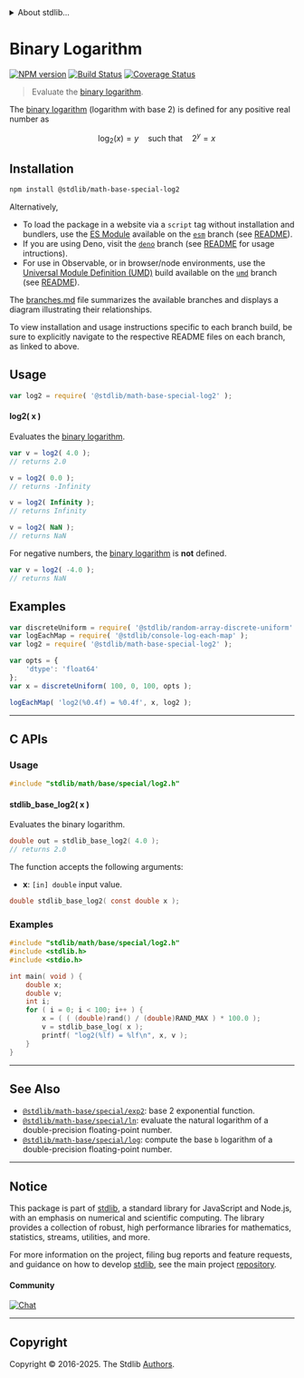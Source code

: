 <!--

@license Apache-2.0

Copyright (c) 2018 The Stdlib Authors.

Licensed under the Apache License, Version 2.0 (the "License");
you may not use this file except in compliance with the License.
You may obtain a copy of the License at

   http://www.apache.org/licenses/LICENSE-2.0

Unless required by applicable law or agreed to in writing, software
distributed under the License is distributed on an "AS IS" BASIS,
WITHOUT WARRANTIES OR CONDITIONS OF ANY KIND, either express or implied.
See the License for the specific language governing permissions and
limitations under the License.

-->


<details>
  <summary>
    About stdlib...
  </summary>
  <p>We believe in a future in which the web is a preferred environment for numerical computation. To help realize this future, we've built stdlib. stdlib is a standard library, with an emphasis on numerical and scientific computation, written in JavaScript (and C) for execution in browsers and in Node.js.</p>
  <p>The library is fully decomposable, being architected in such a way that you can swap out and mix and match APIs and functionality to cater to your exact preferences and use cases.</p>
  <p>When you use stdlib, you can be absolutely certain that you are using the most thorough, rigorous, well-written, studied, documented, tested, measured, and high-quality code out there.</p>
  <p>To join us in bringing numerical computing to the web, get started by checking us out on <a href="https://github.com/stdlib-js/stdlib">GitHub</a>, and please consider <a href="https://opencollective.com/stdlib">financially supporting stdlib</a>. We greatly appreciate your continued support!</p>
</details>

# Binary Logarithm

[![NPM version][npm-image]][npm-url] [![Build Status][test-image]][test-url] [![Coverage Status][coverage-image]][coverage-url] <!-- [![dependencies][dependencies-image]][dependencies-url] -->

> Evaluate the [binary logarithm][binary-logarithm].

<section class="intro">

The [binary logarithm][binary-logarithm] (logarithm with base 2) is defined for any positive real number as

<!-- <equation class="equation" label="eq:binary_logarithm" align="center" raw="\quad \log_{2} \left( x \right) = y \quad \text{such that} \quad 2^y = x" alt="Equation for the binary logarithm."> -->

```math
\quad \log_{2} \left( x \right) = y \quad \text{such that} \quad 2^y = x
```

<!-- <div class="equation" align="center" data-raw-text="\quad \log_{2} \left( x \right) = y \quad \text{such that} \quad 2^y = x" data-equation="eq:binary_logarithm">
    <img src="https://cdn.jsdelivr.net/gh/stdlib-js/stdlib@8cb4d022f6163be6523964802725ed2a74f2497b/lib/node_modules/@stdlib/math/base/special/log2/docs/img/equation_binary_logarithm.svg" alt="Equation for the binary logarithm.">
    <br>
</div> -->

<!-- </equation> -->

</section>

<!-- /.intro -->

<section class="installation">

## Installation

```bash
npm install @stdlib/math-base-special-log2
```

Alternatively,

-   To load the package in a website via a `script` tag without installation and bundlers, use the [ES Module][es-module] available on the [`esm`][esm-url] branch (see [README][esm-readme]).
-   If you are using Deno, visit the [`deno`][deno-url] branch (see [README][deno-readme] for usage intructions).
-   For use in Observable, or in browser/node environments, use the [Universal Module Definition (UMD)][umd] build available on the [`umd`][umd-url] branch (see [README][umd-readme]).

The [branches.md][branches-url] file summarizes the available branches and displays a diagram illustrating their relationships.

To view installation and usage instructions specific to each branch build, be sure to explicitly navigate to the respective README files on each branch, as linked to above.

</section>

<section class="usage">

## Usage

```javascript
var log2 = require( '@stdlib/math-base-special-log2' );
```

#### log2( x )

Evaluates the [binary logarithm][binary-logarithm].

```javascript
var v = log2( 4.0 );
// returns 2.0

v = log2( 0.0 );
// returns -Infinity

v = log2( Infinity );
// returns Infinity

v = log2( NaN );
// returns NaN
```

For negative numbers, the [binary logarithm][binary-logarithm] is **not** defined.

```javascript
var v = log2( -4.0 );
// returns NaN
```

</section>

<!-- /.usage -->

<section class="examples">

## Examples

<!-- eslint no-undef: "error" -->

```javascript
var discreteUniform = require( '@stdlib/random-array-discrete-uniform' );
var logEachMap = require( '@stdlib/console-log-each-map' );
var log2 = require( '@stdlib/math-base-special-log2' );

var opts = {
    'dtype': 'float64'
};
var x = discreteUniform( 100, 0, 100, opts );

logEachMap( 'log2(%0.4f) = %0.4f', x, log2 );
```

</section>

<!-- /.examples -->

<!-- C interface documentation. -->

* * *

<section class="c">

## C APIs

<!-- Section to include introductory text. Make sure to keep an empty line after the intro `section` element and another before the `/section` close. -->

<section class="intro">

</section>

<!-- /.intro -->

<!-- C usage documentation. -->

<section class="usage">

### Usage

```c
#include "stdlib/math/base/special/log2.h"
```

#### stdlib_base_log2( x )

Evaluates the binary logarithm.

```c
double out = stdlib_base_log2( 4.0 );
// returns 2.0
```

The function accepts the following arguments:

-   **x**: `[in] double` input value.

```c
double stdlib_base_log2( const double x );
```

</section>

<!-- /.usage -->

<!-- C API usage notes. Make sure to keep an empty line after the `section` element and another before the `/section` close. -->

<section class="notes">

</section>

<!-- /.notes -->

<!-- C API usage examples. -->

<section class="examples">

### Examples

```c
#include "stdlib/math/base/special/log2.h"
#include <stdlib.h>
#include <stdio.h>

int main( void ) {
    double x;
    double v;
    int i;
    for ( i = 0; i < 100; i++ ) {
        x = ( ( (double)rand() / (double)RAND_MAX ) * 100.0 );
        v = stdlib_base_log( x );
        printf( "log2(%lf) = %lf\n", x, v );
    }
}
```

</section>

<!-- /.examples -->

</section>

<!-- /.c -->

<!-- Section for related `stdlib` packages. Do not manually edit this section, as it is automatically populated. -->

<section class="related">

* * *

## See Also

-   <span class="package-name">[`@stdlib/math-base/special/exp2`][@stdlib/math/base/special/exp2]</span><span class="delimiter">: </span><span class="description">base 2 exponential function.</span>
-   <span class="package-name">[`@stdlib/math-base/special/ln`][@stdlib/math/base/special/ln]</span><span class="delimiter">: </span><span class="description">evaluate the natural logarithm of a double-precision floating-point number.</span>
-   <span class="package-name">[`@stdlib/math-base/special/log`][@stdlib/math/base/special/log]</span><span class="delimiter">: </span><span class="description">compute the base `b` logarithm of a double-precision floating-point number.</span>

</section>

<!-- /.related -->

<!-- Section for all links. Make sure to keep an empty line after the `section` element and another before the `/section` close. -->


<section class="main-repo" >

* * *

## Notice

This package is part of [stdlib][stdlib], a standard library for JavaScript and Node.js, with an emphasis on numerical and scientific computing. The library provides a collection of robust, high performance libraries for mathematics, statistics, streams, utilities, and more.

For more information on the project, filing bug reports and feature requests, and guidance on how to develop [stdlib][stdlib], see the main project [repository][stdlib].

#### Community

[![Chat][chat-image]][chat-url]

---

## Copyright

Copyright &copy; 2016-2025. The Stdlib [Authors][stdlib-authors].

</section>

<!-- /.stdlib -->

<!-- Section for all links. Make sure to keep an empty line after the `section` element and another before the `/section` close. -->

<section class="links">

[npm-image]: http://img.shields.io/npm/v/@stdlib/math-base-special-log2.svg
[npm-url]: https://npmjs.org/package/@stdlib/math-base-special-log2

[test-image]: https://github.com/stdlib-js/math-base-special-log2/actions/workflows/test.yml/badge.svg?branch=main
[test-url]: https://github.com/stdlib-js/math-base-special-log2/actions/workflows/test.yml?query=branch:main

[coverage-image]: https://img.shields.io/codecov/c/github/stdlib-js/math-base-special-log2/main.svg
[coverage-url]: https://codecov.io/github/stdlib-js/math-base-special-log2?branch=main

<!--

[dependencies-image]: https://img.shields.io/david/stdlib-js/math-base-special-log2.svg
[dependencies-url]: https://david-dm.org/stdlib-js/math-base-special-log2/main

-->

[chat-image]: https://img.shields.io/gitter/room/stdlib-js/stdlib.svg
[chat-url]: https://app.gitter.im/#/room/#stdlib-js_stdlib:gitter.im

[stdlib]: https://github.com/stdlib-js/stdlib

[stdlib-authors]: https://github.com/stdlib-js/stdlib/graphs/contributors

[umd]: https://github.com/umdjs/umd
[es-module]: https://developer.mozilla.org/en-US/docs/Web/JavaScript/Guide/Modules

[deno-url]: https://github.com/stdlib-js/math-base-special-log2/tree/deno
[deno-readme]: https://github.com/stdlib-js/math-base-special-log2/blob/deno/README.md
[umd-url]: https://github.com/stdlib-js/math-base-special-log2/tree/umd
[umd-readme]: https://github.com/stdlib-js/math-base-special-log2/blob/umd/README.md
[esm-url]: https://github.com/stdlib-js/math-base-special-log2/tree/esm
[esm-readme]: https://github.com/stdlib-js/math-base-special-log2/blob/esm/README.md
[branches-url]: https://github.com/stdlib-js/math-base-special-log2/blob/main/branches.md

[binary-logarithm]: https://en.wikipedia.org/wiki/Binary_logarithm

<!-- <related-links> -->

[@stdlib/math/base/special/exp2]: https://github.com/stdlib-js/math-base-special-exp2

[@stdlib/math/base/special/ln]: https://github.com/stdlib-js/math-base-special-ln

[@stdlib/math/base/special/log]: https://github.com/stdlib-js/math-base-special-log

<!-- </related-links> -->

</section>

<!-- /.links -->
